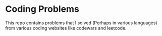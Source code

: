 # Coding Problems
This repo contains problems that I solved (Perhaps in various languages) from various coding websites like codewars and leetcode.
